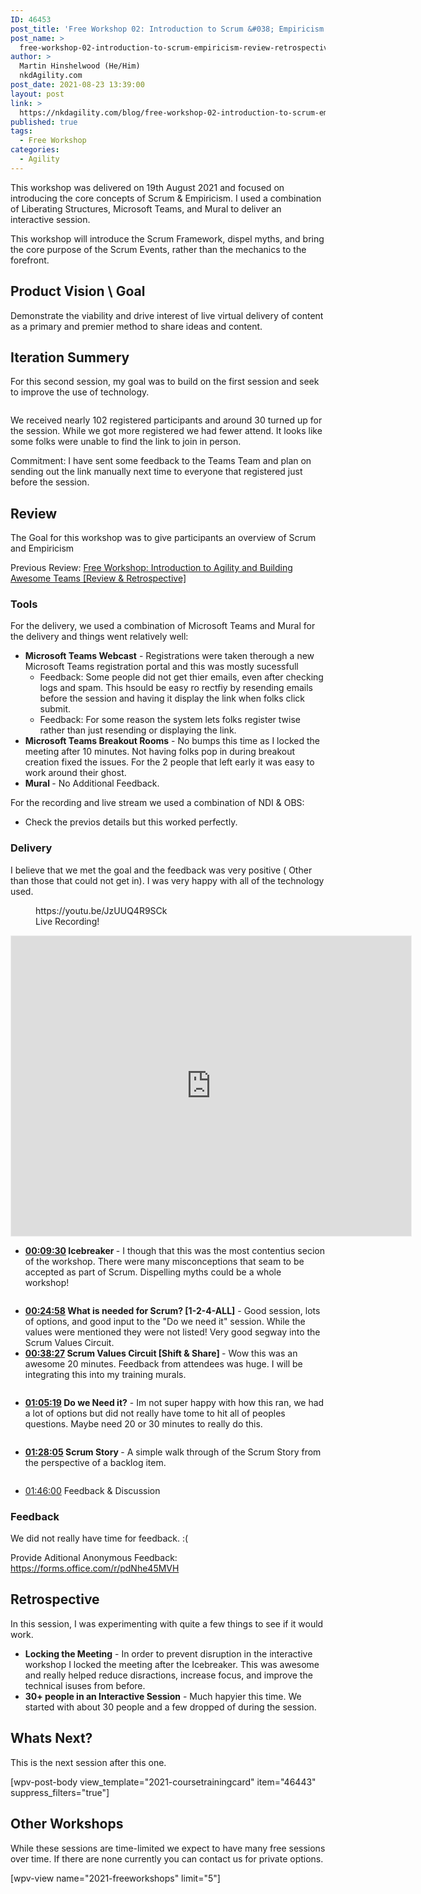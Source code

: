 ```yaml
---
ID: 46453
post_title: 'Free Workshop 02: Introduction to Scrum &#038; Empiricism [Review &#038; Retrospective]'
post_name: >
  free-workshop-02-introduction-to-scrum-empiricism-review-retrospective
author: >
  Martin Hinshelwood (He/Him)
  nkdAgility.com
post_date: 2021-08-23 13:39:00
layout: post
link: >
  https://nkdagility.com/blog/free-workshop-02-introduction-to-scrum-empiricism-review-retrospective/
published: true
tags:
  - Free Workshop
categories:
  - Agility
---
```

<!-- wp:paragraph {"dynamicAttributes":{"toolsetDSVersion":"230000"}} -->
<p>This workshop was delivered on 19th August 2021 and focused on introducing the core concepts of Scrum &amp; Empiricism. I used a combination of Liberating Structures, Microsoft Teams, and Mural to deliver an interactive session.</p>
<!-- /wp:paragraph -->

<!-- wp:paragraph {"dynamicAttributes":{"toolsetDSVersion":"230000"}} -->
<p>This workshop will introduce the Scrum Framework, dispel myths, and bring the core purpose of the Scrum Events, rather than the mechanics to the forefront.</p>
<!-- /wp:paragraph -->

<!-- wp:heading {"dynamicAttributes":{"toolsetDSVersion":"230000"}} -->
<h2 id="h-product-vision-goal">Product Vision \ Goal</h2>
<!-- /wp:heading -->

<!-- wp:paragraph {"dynamicAttributes":{"toolsetDSVersion":"230000"}} -->
<p>Demonstrate the viability and drive interest of live virtual delivery of content as a primary and premier method to share ideas and content.</p>
<!-- /wp:paragraph -->

<!-- wp:heading {"dynamicAttributes":{"toolsetDSVersion":"230000"}} -->
<h2 id="h-iteration-summery">Iteration Summery</h2>
<!-- /wp:heading -->

<!-- wp:paragraph {"dynamicAttributes":{"toolsetDSVersion":"230000"}} -->
<p>For this second session, my goal was to build on the first session and seek to improve the use of technology. </p>
<!-- /wp:paragraph -->

<!-- wp:image {"id":46459,"sizeSlug":"full","linkDestination":"none","dynamicAttributes":{"toolsetDSVersion":"230000"}} -->
<figure class="wp-block-image size-full"><img src="https://nkdagility.com/wp-content/uploads/2021/08/image-11.png" alt="" class="wp-image-46459"/></figure>
<!-- /wp:image -->

<!-- wp:paragraph {"dynamicAttributes":{"toolsetDSVersion":"230000"}} -->
<p>We received nearly 102 registered participants and around 30 turned up for the session. While we got more registered we had fewer attend. It looks like some folks were unable to find the link to join in person. </p>
<!-- /wp:paragraph -->

<!-- wp:paragraph {"dynamicAttributes":{"toolsetDSVersion":"230000"}} -->
<p>Commitment: I have sent some feedback to the Teams Team and plan on sending out the link manually next time to everyone that registered just before the session.</p>
<!-- /wp:paragraph -->

<!-- wp:heading {"dynamicAttributes":{"toolsetDSVersion":"230000"}} -->
<h2 id="h-review">Review</h2>
<!-- /wp:heading -->

<!-- wp:paragraph {"dynamicAttributes":{"toolsetDSVersion":"230000"}} -->
<p>The Goal for this workshop was to give participants an overview of Scrum and Empiricism</p>
<!-- /wp:paragraph -->

<!-- wp:paragraph {"dynamicAttributes":{"toolsetDSVersion":"230000"}} -->
<p>Previous Review: <a href="https://nkdagility.com/blog/free-workshop-introduction-to-agility-and-building-awesome-teams-review-retrospective/">Free Workshop: Introduction to Agility and Building Awesome Teams [Review &amp; Retrospective]</a></p>
<!-- /wp:paragraph -->

<!-- wp:heading {"level":3,"dynamicAttributes":{"toolsetDSVersion":"230000"}} -->
<h3 id="h-tools">Tools</h3>
<!-- /wp:heading -->

<!-- wp:paragraph {"dynamicAttributes":{"toolsetDSVersion":"230000"}} -->
<p>For the delivery, we used a combination of Microsoft Teams and Mural for the delivery and things went relatively well:</p>
<!-- /wp:paragraph -->

<!-- wp:list -->
<ul><li><strong>Microsoft Teams Webcast</strong> - Registrations were taken therough a new Microsoft Teams registration portal and this was mostly sucessfull<ul><li>Feedback: Some people did not get thier emails, even after checking logs and spam. This hsould be easy ro rectfiy by resending emails before the session and having it display the link when folks click submit.</li><li>Feedback: For some reason the system lets folks register twise rather than just resending or displaying the link.</li></ul></li><li><strong>Microsoft Teams Breakout Rooms</strong> - No bumps this time as I locked the meeting after 10 minutes. Not having folks pop in during breakout creation fixed the issues. For the 2 people that left early it was easy to work around their ghost.</li><li><strong>Mural </strong>- No Additional Feedback.</li></ul>
<!-- /wp:list -->

<!-- wp:paragraph {"dynamicAttributes":{"toolsetDSVersion":"230000"}} -->
<p>For the recording and live stream we used a combination of NDI &amp; OBS:</p>
<!-- /wp:paragraph -->

<!-- wp:list -->
<ul><li>Check the previos details but this worked perfectly.</li></ul>
<!-- /wp:list -->

<!-- wp:heading {"level":3,"dynamicAttributes":{"toolsetDSVersion":"230000"}} -->
<h3 id="h-delivery">Delivery</h3>
<!-- /wp:heading -->

<!-- wp:paragraph {"dynamicAttributes":{"toolsetDSVersion":"230000"}} -->
<p>I believe that we met the goal and the feedback was very positive ( Other than those that could not get in). I was very happy with all of the technology used.</p>
<!-- /wp:paragraph -->

<!-- wp:embed {"url":"https://youtu.be/JzUUQ4R9SCk","type":"video","providerNameSlug":"youtube","responsive":true,"className":"wp-embed-aspect-16-9 wp-has-aspect-ratio"} -->
<figure class="wp-block-embed is-type-video is-provider-youtube wp-block-embed-youtube wp-embed-aspect-16-9 wp-has-aspect-ratio"><div class="wp-block-embed__wrapper">
https://youtu.be/JzUUQ4R9SCk
</div><figcaption>Live Recording!</figcaption></figure>
<!-- /wp:embed -->

<!-- wp:html -->
<iframe src="https://app.mural.co/embed/31dd8280-727a-4c18-ade7-cdd2f5afd820" width="100%" height="480px" style="min-width: 640px; min-height: 480px; background-color: #f4f4f4; border: 1px solid #efefef" sandbox="allow-same-origin allow-scripts allow-modals allow-popups allow-popups-to-escape-sandbox">
</iframe>
<!-- /wp:html -->

<!-- wp:list -->
<ul><li><strong><a href="https://www.youtube.com/watch?v=JzUUQ4R9SCk&amp;t=570s">00:09:30</a> Icebreaker </strong>- I though that this was the most contentius secion of the workshop. There were many misconceptions that seam to be accepted as part of Scrum. Dispelling myths could be a whole workshop!</li></ul>
<!-- /wp:list -->

<!-- wp:image {"align":"center","id":46460,"sizeSlug":"large","linkDestination":"none","dynamicAttributes":{"toolsetDSVersion":"230000"}} -->
<div class="wp-block-image"><figure class="aligncenter size-large"><img src="https://nkdagility.com/wp-content/uploads/2021/08/image-12-1280x688.png" alt="" class="wp-image-46460"/></figure></div>
<!-- /wp:image -->

<!-- wp:list -->
<ul><li><strong><a href="https://www.youtube.com/watch?v=JzUUQ4R9SCk&amp;t=1498s">00:24:58</a> What is needed for Scrum? [1-2-4-ALL]</strong> - Good session, lots of options, and good input to the "Do we need it" session. While the values were mentioned they were not listed! Very good segway into the Scrum Values Circuit.</li><li><strong><a href="https://www.youtube.com/watch?v=JzUUQ4R9SCk&amp;t=2307s">00:38:27</a> Scrum Values Circuit [Shift &amp; Share] </strong>- Wow this was an awesome 20 minutes. Feedback from attendees was huge. I will be integrating this into my training murals.</li></ul>
<!-- /wp:list -->

<!-- wp:image {"align":"center","id":46461,"sizeSlug":"large","linkDestination":"none","dynamicAttributes":{"toolsetDSVersion":"230000"}} -->
<div class="wp-block-image"><figure class="aligncenter size-large"><img src="https://nkdagility.com/wp-content/uploads/2021/08/image-13-1280x688.png" alt="" class="wp-image-46461"/></figure></div>
<!-- /wp:image -->

<!-- wp:list -->
<ul><li><strong><a href="https://www.youtube.com/watch?v=JzUUQ4R9SCk&amp;t=3919s">01:05:19</a> Do we Need it?</strong> - Im not super happy with how this ran, we had a lot of options but did not really have tome to hit all of peoples questions. Maybe need 20 or 30 minutes to really do this.</li></ul>
<!-- /wp:list -->

<!-- wp:image {"align":"center","id":46462,"sizeSlug":"large","linkDestination":"none","dynamicAttributes":{"toolsetDSVersion":"230000"}} -->
<div class="wp-block-image"><figure class="aligncenter size-large"><img src="https://nkdagility.com/wp-content/uploads/2021/08/image-14-1280x683.png" alt="" class="wp-image-46462"/></figure></div>
<!-- /wp:image -->

<!-- wp:list -->
<ul><li><strong><a href="https://www.youtube.com/watch?v=JzUUQ4R9SCk&amp;t=5285s">01:28:05</a> Scrum Story </strong>- A simple walk through of the Scrum Story from the perspective of a backlog item.</li></ul>
<!-- /wp:list -->

<!-- wp:image {"id":46463,"sizeSlug":"large","linkDestination":"none","dynamicAttributes":{"toolsetDSVersion":"230000"}} -->
<figure class="wp-block-image size-large"><img src="https://nkdagility.com/wp-content/uploads/2021/08/image-15-1280x689.png" alt="" class="wp-image-46463"/></figure>
<!-- /wp:image -->

<!-- wp:list -->
<ul><li><a href="https://www.youtube.com/watch?v=JzUUQ4R9SCk&amp;t=6360s">01:46:00</a> Feedback &amp; Discussion</li></ul>
<!-- /wp:list -->

<!-- wp:heading {"level":3,"dynamicAttributes":{"toolsetDSVersion":"230000"}} -->
<h3 id="h-feedback">Feedback</h3>
<!-- /wp:heading -->

<!-- wp:paragraph {"dynamicAttributes":{"toolsetDSVersion":"230000"}} -->
<p>We did not really have time for feedback. :(</p>
<!-- /wp:paragraph -->

<!-- wp:paragraph {"dynamicAttributes":{"toolsetDSVersion":"230000"}} -->
<p>Provide Aditional Anonymous Feedback: <a href="https://forms.office.com/r/pdNhe45MVH" target="_blank" rel="noreferrer noopener">https://forms.office.com/r/pdNhe45MVH</a></p>
<!-- /wp:paragraph -->

<!-- wp:heading {"dynamicAttributes":{"toolsetDSVersion":"230000"}} -->
<h2 id="h-retrospective">Retrospective</h2>
<!-- /wp:heading -->

<!-- wp:paragraph {"dynamicAttributes":{"toolsetDSVersion":"230000"}} -->
<p>In this session, I was experimenting with quite a few things to see if it would work. </p>
<!-- /wp:paragraph -->

<!-- wp:list -->
<ul><li><strong>Locking the Meeting</strong> - In order to prevent disruption in the interactive workshop I locked the meeting after the Icebreaker. This was awesome and really helped reduce disractions, increase focus, and improve the technical isuses from before.</li><li><strong>30+ people in an Interactive Session</strong> - Much hapyier this time. We started with about 30 people and a few dropped of during the session. </li></ul>
<!-- /wp:list -->

<!-- wp:heading {"dynamicAttributes":{"toolsetDSVersion":"230000"}} -->
<h2 id="h-whats-next">Whats Next?</h2>
<!-- /wp:heading -->

<!-- wp:paragraph {"dynamicAttributes":{"toolsetDSVersion":"230000"}} -->
<p>This is the next session after this one.</p>
<!-- /wp:paragraph -->

<!-- wp:toolset-blocks/fields-and-text {"editorMode":"html"} -->
<div class="tb-fields-and-text" data-toolset-blocks-fields-and-text="1">[wpv-post-body view_template="2021-coursetrainingcard" item="46443" suppress_filters="true"]</div>
<!-- /wp:toolset-blocks/fields-and-text -->

<!-- wp:heading {"dynamicAttributes":{"toolsetDSVersion":"230000"}} -->
<h2 id="h-other-workshops">Other Workshops</h2>
<!-- /wp:heading -->

<!-- wp:paragraph {"dynamicAttributes":{"toolsetDSVersion":"230000"}} -->
<p>While these sessions are time-limited we expect to have many free sessions over time. If there are none currently you can contact us for private options.</p>
<!-- /wp:paragraph -->

<!-- wp:toolset-views/view-editor {"reduxStoreId":"views-editor-1631556190900","loading":true,"viewId":46380,"viewSlug":"2021-freeworkshops","wizardDone":true,"limit":5,"overrideLimit":true,"view":{"ID":"46380","post_title":"2021-FreeWorkshops","post_name":"2021-freeworkshops"},"viewName":"2021-FreeWorkshops"} -->
<div class="wp-block-toolset-views-view-editor wpv-gutenberg-view-wrapper-46380">[wpv-view name="2021-freeworkshops" limit="5"]</div>
<!-- /wp:toolset-views/view-editor -->
